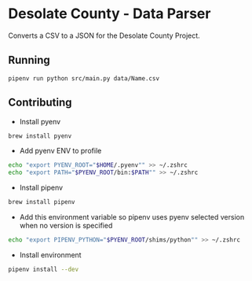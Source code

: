 # Desolate County - Data Parser
Converts a CSV to a JSON for the Desolate County Project.

## Running

`pipenv run python src/main.py data/Name.csv`

## Contributing

- Install pyenv

```bash
brew install pyenv
```

- Add pyenv ENV to profile

```bash
echo "export PYENV_ROOT="$HOME/.pyenv"" >> ~/.zshrc
echo "export PATH="$PYENV_ROOT/bin:$PATH"" >> ~/.zshrc
```

- Install pipenv

```bash
brew install pipenv
```

- Add this environment variable so pipenv uses pyenv selected version when no version is specified

```bash
echo "export PIPENV_PYTHON="$PYENV_ROOT/shims/python"" >> ~/.zshrc
```

-  Install environment
```bash
pipenv install --dev
```

